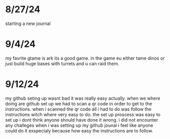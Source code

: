 # 8/27/24
starting a new journal
# 9/4/24
my favrite gtame is ark its a good game. in the game eu either tame dinos or just build huge bases with turrets and u can raid them.
# 9/12/24
my github seting up wasnt bad it was really easy actually. when we where doing are github set up we had to scan a qr code 
in order to get to the instructions. when i scanned the qr code all i had to do was follow the instructions witch where very easy to do.
the set up proscess was easy to set up i dont think anyone should have done it wrong. i did not encounter any challeges when i was setting up my github jounal 
i feel like anyone could do it exspecialy because how easy the instructions are to follow.
